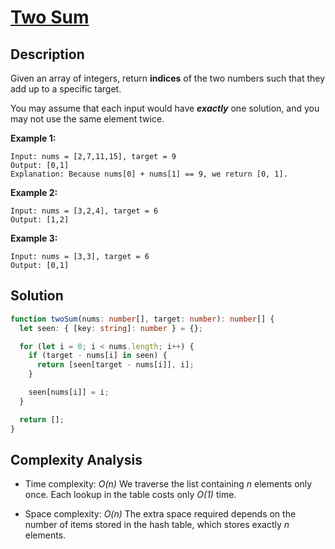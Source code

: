 # [Two Sum](https://leetcode.com/problems/two-sum/)

## Description

Given an array of integers, return **indices** of the two numbers such that they add up to a specific target.

You may assume that each input would have **_exactly_** one solution, and you may not use the same element twice.

**Example 1:**

```
Input: nums = [2,7,11,15], target = 9
Output: [0,1]
Explanation: Because nums[0] + nums[1] == 9, we return [0, 1].
```

**Example 2:**

```
Input: nums = [3,2,4], target = 6
Output: [1,2]
```

**Example 3:**

```
Input: nums = [3,3], target = 6
Output: [0,1]
```

## Solution

```typescript
function twoSum(nums: number[], target: number): number[] {
  let seen: { [key: string]: number } = {};

  for (let i = 0; i < nums.length; i++) {
    if (target - nums[i] in seen) {
      return [seen[target - nums[i]], i];
    }

    seen[nums[i]] = i;
  }

  return [];
}
```

## Complexity Analysis

- Time complexity: _O(n)_
  We traverse the list containing _n_ elements only once. Each lookup in the table costs only _O(1)_ time.

- Space complexity: _O(n)_
  The extra space required depends on the number of items stored in the hash table, which stores exactly _n_ elements.
